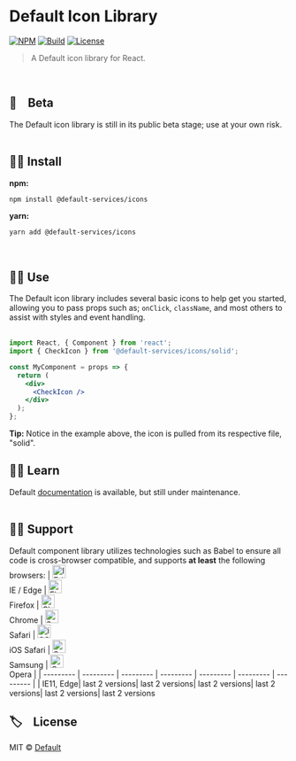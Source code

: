 # Default Icon Library

[![NPM](https://img.shields.io/npm/v/@default-services/icons?color=%2357a9a9&style=for-the-badge)](https://www.npmjs.com/package/@default-services/icons)
[![Build](https://img.shields.io/badge/build-passing-%2357a9a9?style=for-the-badge)](https://github.com/default-services/icons)
[![License](https://img.shields.io/github/license/default-services/icons?color=%2357a9a9&style=for-the-badge)](https://github.com/default-services/icons/blob/master/LICENSE)

> A Default icon library for React.
<br>

## 🧪&nbsp;&nbsp;&nbsp;&nbsp;Beta
The Default icon library is still in its public beta stage; use at your own risk.
<br><br>

## 🐱‍🏍 Install

**npm:**
```bash
npm install @default-services/icons
```
**yarn:**
```bash
yarn add @default-services/icons
```
<br>

## 🐱‍💻 Use
The Default icon library includes several basic icons to help get you started, allowing you to pass props such as; `onClick`, `className`, and most others to assist with styles and event handling.
<br><br>


```jsx
import React, { Component } from 'react';
import { CheckIcon } from '@default-services/icons/solid';

const MyComponent = props => {
  return (
    <div>
      <CheckIcon />
    </div>
  );
};
```
**Tip:** Notice in the example above, the icon is pulled from its respective file, "solid".
<br>

## 🐱‍👓 Learn
Default [documentation](https://default.services) is available, but still under maintenance.
<br><br>

## 🐱‍🐉 Support
Default component library utilizes technologies such as Babel to ensure all code is cross-browser compatible, and supports **at least** the following browsers:
| [<img src="https://raw.githubusercontent.com/alrra/browser-logos/master/src/edge/edge_48x48.png" alt="IE / Edge" width="24px" height="24px" />](http://godban.github.io/browsers-support-badges/)<br/>IE / Edge | [<img src="https://raw.githubusercontent.com/alrra/browser-logos/master/src/firefox/firefox_48x48.png" alt="Firefox" width="24px" height="24px" />](http://godban.github.io/browsers-support-badges/)<br/>Firefox | [<img src="https://raw.githubusercontent.com/alrra/browser-logos/master/src/chrome/chrome_48x48.png" alt="Chrome" width="24px" height="24px" />](http://godban.github.io/browsers-support-badges/)<br/>Chrome | [<img src="https://raw.githubusercontent.com/alrra/browser-logos/master/src/safari/safari_48x48.png" alt="Safari" width="24px" height="24px" />](http://godban.github.io/browsers-support-badges/)<br/>Safari | [<img src="https://raw.githubusercontent.com/alrra/browser-logos/master/src/safari-ios/safari-ios_48x48.png" alt="iOS Safari" width="24px" height="24px" />](http://godban.github.io/browsers-support-badges/)<br/>iOS Safari | [<img src="https://raw.githubusercontent.com/alrra/browser-logos/master/src/samsung-internet/samsung-internet_48x48.png" alt="Samsung" width="24px" height="24px" />](http://godban.github.io/browsers-support-badges/)<br/>Samsung | [<img src="https://raw.githubusercontent.com/alrra/browser-logos/master/src/opera/opera_48x48.png" alt="Opera" width="24px" height="24px" />](http://godban.github.io/browsers-support-badges/)<br/>Opera |
| --------- | --------- | --------- | --------- | --------- | --------- | --------- |
| IE11, Edge| last 2 versions| last 2 versions| last 2 versions| last 2 versions| last 2 versions| last 2 versions
<br>

## 🏷️&nbsp;&nbsp;&nbsp;&nbsp;License

MIT © [Default](https://github.com/default-services/icons/blob/master/LICENSE)
